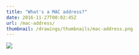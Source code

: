 ```yaml
---
title: "What's a MAC address?"
date: 2016-11-27T00:02:45Z
url: /mac-address/
thumbnail: /drawings/thumbnails/mac-address.png
---
```

<a href='/drawings/mac-address.svg'><img src='/drawings/mac-address.png'></a>
